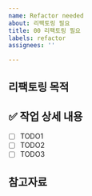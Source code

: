 ```yaml
---
name: Refactor needed
about: 리팩토링 필요
title: 00 리팩토링 필요
labels: refactor
assignees: ''

---
```


## 리팩토링 목적

## ✅ 작업 상세 내용
- [ ] TODO1
- [ ] TODO2
- [ ] TODO3

## 참고자료
